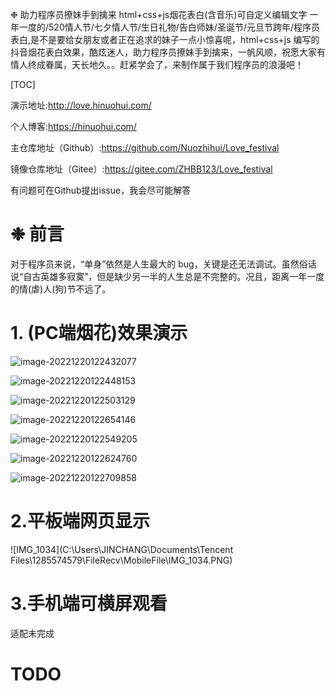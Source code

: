 ❉ 助力程序员撩妹手到擒来 html+css+js烟花表白(含音乐)可自定义编辑文字
一年一度的/520情人节/七夕情人节/生日礼物/告白师妹/圣诞节/元旦节跨年/程序员表白,是不是要给女朋友或者正在追求的妹子一点小惊喜呢，html+css+js 编写的抖音烟花表白效果，酷炫迷人，助力程序员撩妹手到擒来，一帆风顺，祝愿大家有情人终成眷属，天长地久。。赶紧学会了，来制作属于我们程序员的浪漫吧！



[TOC]

演示地址:http://love.hinuohui.com/

个人博客:https://hinuohui.com/

主仓库地址（Github）:https://github.com/Nuozhihui/Love_festival

镜像仓库地址（Gitee）:https://gitee.com/ZHBB123/Love_festival



有问题可在Github提出issue，我会尽可能解答

# ❉ 前言

对于程序员来说，“单身”依然是人生最大的 bug，关键是还无法调试。虽然俗话说“自古英雄多寂寞”，但是缺少另一半的人生总是不完整的。况且，距离一年一度的情(虐)人(狗)节不远了。

# 1. (PC端烟花)效果演示

![image-20221220122432077](C:\Users\JINCHANG\AppData\Roaming\Typora\typora-user-images\image-20221220122432077.png)

![image-20221220122448153](C:\Users\JINCHANG\AppData\Roaming\Typora\typora-user-images\image-20221220122448153.png)

![image-20221220122503129](C:\Users\JINCHANG\AppData\Roaming\Typora\typora-user-images\image-20221220122503129.png)

![image-20221220122654146](C:\Users\JINCHANG\AppData\Roaming\Typora\typora-user-images\image-20221220122654146.png)

![image-20221220122549205](C:\Users\JINCHANG\AppData\Roaming\Typora\typora-user-images\image-20221220122549205.png)

![image-20221220122624760](C:\Users\JINCHANG\AppData\Roaming\Typora\typora-user-images\image-20221220122624760.png)

![image-20221220122709858](C:\Users\JINCHANG\AppData\Roaming\Typora\typora-user-images\image-20221220122709858.png)



# 2.平板端网页显示

![IMG_1034](C:\Users\JINCHANG\Documents\Tencent Files\1285574579\FileRecv\MobileFile\IMG_1034.PNG)



# 3.手机端可横屏观看

适配未完成



# TODO